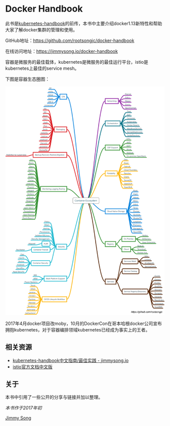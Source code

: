 # Docker Handbook

此书是[kubernetes-handbook](https://jimmysong.io/kubernetes/handbook)的前传，本书中主要介绍docker1.13新特性和帮助大家了解docker集群的管理和使用。

GitHub地址：https://github.com/rootsongjc/docker-handbook

在线访问地址：https://jimmysong.io/docker-handbook

容器是微服务的最佳载体，kubernetes是微服务的最佳运行平台，istio是kubernetes上最佳的service mesh。

下图是容器生态圈图：

![容器生态](images/container-ecosystem.png)

2017年4月docker项目改moby，10月的DockerCon在哥本哈根docker公司宣布拥抱kubernetes，对于容器编排领域kubernetes已经成为事实上的王者。

## 相关资源

- [kubernetes-handbook中文指南/最佳实践 - jimmysong.io](https://jimmysong.io/kubernetes-handbook)
- [istio官方文档中文版](http://istio.doczh.cn)

## 关于

本书中引用了一些公开的分享与链接并加以整理。

*本书作于2017年初*

[Jimmy Song](https://jimmysong.io/about)
